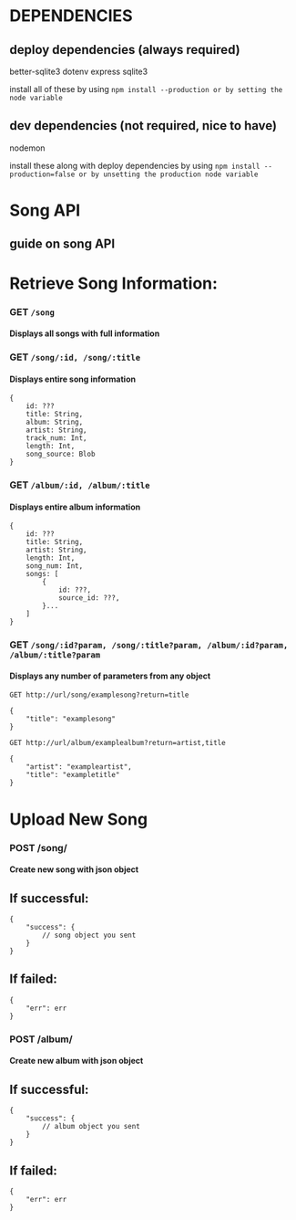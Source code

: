 # DEPENDENCIES

## deploy dependencies (always required)
better-sqlite3
dotenv
express
sqlite3

install all of these by using `npm install --production or by setting the node variable`

## dev dependencies (not required, nice to have)
nodemon

install these along with deploy dependencies by using `npm install --production=false or by unsetting the production node variable`

# Song API
## guide on song API

# Retrieve Song Information:

### GET `/song`
#### Displays all songs with full information

### GET `/song/:id, /song/:title`
#### Displays entire song information
```
{
    id: ???
    title: String,
    album: String,
    artist: String,
    track_num: Int,
    length: Int,
    song_source: Blob
}
```

### GET `/album/:id, /album/:title`
#### Displays entire album information
```
{
    id: ???
    title: String,
    artist: String,
    length: Int,
    song_num: Int,
    songs: [
        {
            id: ???,
            source_id: ???,
        }...
    ]
}
```

### GET `/song/:id?param, /song/:title?param, /album/:id?param, /album/:title?param`
#### Displays any number of parameters from any object
```
GET http://url/song/examplesong?return=title

{
    "title": "examplesong"
}
```

```
GET http://url/album/examplealbum?return=artist,title

{
    "artist": "exampleartist",
    "title": "exampletitle"
}
```

# Upload New Song

### POST /song/
#### Create new song with json object

## If successful:
```
{
    "success": {
        // song object you sent 
    }
}
```
## If failed:
```
{
    "err": err
}
```

### POST /album/
#### Create new album with json object

## If successful:
```
{
    "success": {
        // album object you sent
    }
}
```

## If failed:
```
{
    "err": err
}
````
